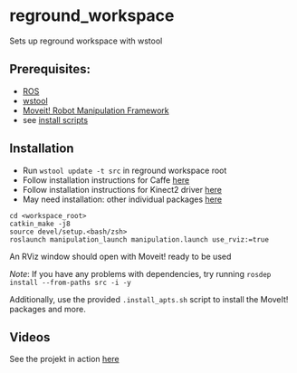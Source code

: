 # reground_workspace

Sets up reground workspace with wstool

## Prerequisites: 
* [ROS](http://www.ros.org/)
* [wstool](http://wiki.ros.org/wstool)
* [Moveit! Robot Manipulation Framework](http://moveit.ros.org/)
* see [install scripts](./install)

## Installation
* Run `wstool update -t src` in reground workspace root
* Follow installation instructions for Caffe [here](https://bitbucket.org/reground/anchoring/src/master/anchor_caffe/)
* Follow installation instructions for Kinect2 driver [here](https://github.com/code-iai/iai_kinect2) 
* May need installation: other individual packages [here](https://bitbucket.org/reground/anchoring/src/master/)

```
cd <workspace_root>
catkin_make -j8
source devel/setup.<bash/zsh>
roslaunch manipulation_launch manipulation.launch use_rviz:=true
```

An RViz window should open with Moveit! ready to be used

*Note*: If you have any problems with dependencies, try running `rosdep install --from-paths src -i -y`

Additionally, use the provided `.install_apts.sh` script to install the MoveIt! packages and more.

## Videos
See the projekt in action [here]()
